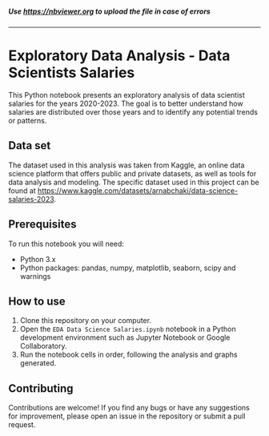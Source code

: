 ##### Use https://nbviewer.org to upload the file in case of errors
---

# Exploratory Data Analysis - Data Scientists Salaries

This Python notebook presents an exploratory analysis of data scientist salaries for the years 2020-2023. The goal is to better understand how salaries are distributed over those years and to identify any potential trends or patterns.

## Data set

The dataset used in this analysis was taken from Kaggle, an online data science platform that offers public and private datasets, as well as tools for data analysis and modeling. The specific dataset used in this project can be found at https://www.kaggle.com/datasets/arnabchaki/data-science-salaries-2023.

## Prerequisites

To run this notebook you will need:

- Python 3.x
- Python packages: pandas, numpy, matplotlib, seaborn, scipy and warnings

## How to use

1. Clone this repository on your computer.
2. Open the `EDA Data Science Salaries.ipynb` notebook in a Python development environment such as Jupyter Notebook or Google Collaboratory.
3. Run the notebook cells in order, following the analysis and graphs generated.

## Contributing

Contributions are welcome! If you find any bugs or have any suggestions for improvement, please open an issue in the repository or submit a pull request.
